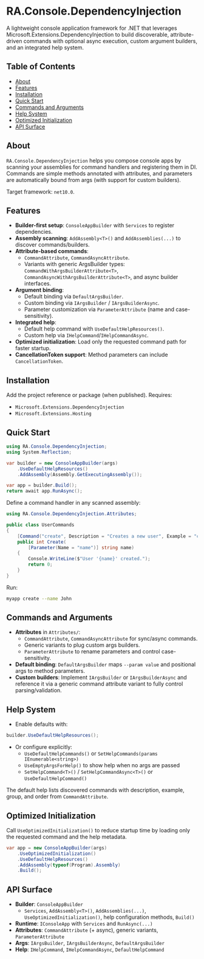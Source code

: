 # RA.Console.DependencyInjection

A lightweight console application framework for .NET that leverages Microsoft.Extensions.DependencyInjection to build discoverable, attribute-driven commands with optional async execution, custom argument builders, and an integrated help system.

## Table of Contents

- [About](#about)
- [Features](#features)
- [Installation](#installation)
- [Quick Start](#quick-start)
- [Commands and Arguments](#commands-and-arguments)
- [Help System](#help-system)
- [Optimized Initialization](#optimized-initialization)
- [API Surface](#api-surface)

## About

`RA.Console.DependencyInjection` helps you compose console apps by scanning your assemblies for command handlers and registering them in DI. Commands are simple methods annotated with attributes, and parameters are automatically bound from args (with support for custom builders).

Target framework: `net10.0`.

## Features

- **Builder-first setup**: `ConsoleAppBuilder` with `Services` to register dependencies.
- **Assembly scanning**: `AddAssembly<T>()` and `AddAssemblies(...)` to discover commands/builders.
- **Attribute-based commands**:
  - `CommandAttribute`, `CommandAsyncAttribute`.
  - Variants with generic ArgsBuilder types: `CommandWithArgsBuilderAttribute<T>`, `CommandAsyncWithArgsBuilderAttribute<T>`, and async builder interfaces.
- **Argument binding**:
  - Default binding via `DefaultArgsBuilder`.
  - Custom binding via `IArgsBuilder` / `IArgsBuilderAsync`.
  - Parameter customization via `ParameterAttribute` (name and case-sensitivity).
- **Integrated help**:
  - Default help command with `UseDefaultHelpResources()`.
  - Custom help via `IHelpCommand`/`IHelpCommandAsync`.
- **Optimized initialization**: Load only the requested command path for faster startup.
- **CancellationToken support**: Method parameters can include `CancellationToken`.

## Installation

Add the project reference or package (when published). Requires:

- `Microsoft.Extensions.DependencyInjection`
- `Microsoft.Extensions.Hosting`

## Quick Start

```csharp
using RA.Console.DependencyInjection;
using System.Reflection;

var builder = new ConsoleAppBuilder(args)
    .UseDefaultHelpResources()
    .AddAssembly(Assembly.GetExecutingAssembly());

var app = builder.Build();
return await app.RunAsync();
```

Define a command handler in any scanned assembly:

```csharp
using RA.Console.DependencyInjection.Attributes;

public class UserCommands
{
    [Command("create", Description = "Creates a new user", Example = "create --name John")]
    public int Create(
        [Parameter(Name = "name")] string name)
    {
        Console.WriteLine($"User '{name}' created.");
        return 0;
    }
}
```

Run:

```bash
myapp create --name John
```

## Commands and Arguments

- **Attributes** in `Attributes/`:
  - `CommandAttribute`, `CommandAsyncAttribute` for sync/async commands.
  - Generic variants to plug custom args builders.
  - `ParameterAttribute` to rename parameters and control case-sensitivity.
- **Default binding**: `DefaultArgsBuilder` maps `--param value` and positional args to method parameters.
- **Custom builders**: Implement `IArgsBuilder` or `IArgsBuilderAsync` and reference it via a generic command attribute variant to fully control parsing/validation.

## Help System

- Enable defaults with:

```csharp
builder.UseDefaultHelpResources();
```

- Or configure explicitly:
  - `UseDefaultHelpCommands()` or `SetHelpCommands(params IEnumerable<string>)`
  - `UseEmptyArgsForHelp()` to show help when no args are passed
  - `SetHelpCommand<T>()` / `SetHelpCommandAsync<T>()` or `UseDefaultHelpCommand()`

The default help lists discovered commands with description, example, group, and order from `CommandAttribute`.

## Optimized Initialization

Call `UseOptimizedInitialization()` to reduce startup time by loading only the requested command and the help metadata.

```csharp
var app = new ConsoleAppBuilder(args)
    .UseOptimizedInitialization()
    .UseDefaultHelpResources()
    .AddAssembly(typeof(Program).Assembly)
    .Build();
```

## API Surface

- **Builder**: `ConsoleAppBuilder`
  - `Services`, `AddAssembly<T>()`, `AddAssemblies(...)`, `UseOptimizedInitialization()`, help configuration methods, `Build()`
- **Runtime**: `IConsoleApp` with `Services` and `RunAsync(...)`
- **Attributes**: `CommandAttribute` (+ async), generic variants, `ParameterAttribute`
- **Args**: `IArgsBuilder`, `IArgsBuilderAsync`, `DefaultArgsBuilder`
- **Help**: `IHelpCommand`, `IHelpCommandAsync`, `DefaultHelpCommand`
